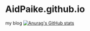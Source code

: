 # AidPaike.github.io
my blog
[![Anurag's GitHub stats](https://github-readme-stats.vercel.app/api?username=AidPaike)](https://github.com/anuraghazra/github-readme-stats)
